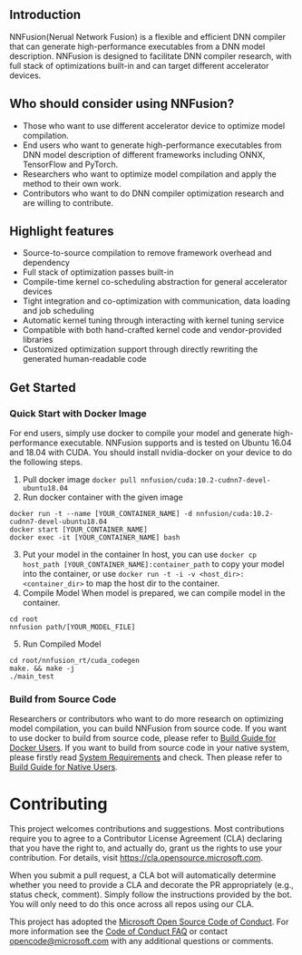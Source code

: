 ## Introduction
NNFusion(Nerual Network Fusion) is a flexible and efficient DNN compiler that can generate high-performance executables from a DNN model description. NNFusion is designed to facilitate DNN compiler research, with full stack of optimizations built-in and can target different accelerator devices.

## Who should consider using NNFusion?
- Those who want to use different accelerator device to optimize model compilation.
- End users who want to generate high-performance executables from DNN model description of different frameworks including ONNX, TensorFlow and PyTorch.
- Researchers who want to optimize model compilation and apply the method to their own work.
- Contributors who want to do DNN compiler optimization research and are willing to contribute.

## Highlight features
- Source-to-source compilation to remove framework overhead and dependency
- Full stack of optimization passes built-in
- Compile-time kernel co-scheduling abstraction for general accelerator devices
- Tight integration and co-optimization with communication, data loading and job scheduling
- Automatic kernel tuning through interacting with kernel tuning service
- Compatible with both hand-crafted kernel code and vendor-provided libraries
- Customized optimization support through directly rewriting the generated human-readable code

## Get Started
### Quick Start with Docker Image
For end users, simply use docker to compile your model and generate high-performance executable.
NNFusion supports and is tested on Ubuntu 16.04 and 18.04 with CUDA. You should install nvidia-docker on your device to do the following steps.
1. Pull docker image
`docker pull nnfusion/cuda:10.2-cudnn7-devel-ubuntu18.04`
2. Run docker container with the given image
```
docker run -t --name [YOUR_CONTAINER_NAME] -d nnfusion/cuda:10.2-cudnn7-devel-ubuntu18.04
docker start [YOUR_CONTAINER_NAME]
docker exec -it [YOUR_CONTAINER_NAME] bash
```
3. Put your model in the container
In host, you can use `docker cp host_path [YOUR_CONTAINER_NAME]:container_path` to copy your model into the container, or use `docker run -t -i -v <host_dir>:<container_dir>` to map the host dir to the container.
4. Compile Model
When model is prepared, we can compile model in the container.
```
cd root
nnfusion path/[YOUR_MODEL_FILE]
```
5. Run Compiled Model
```
cd root/nnfusion_rt/cuda_codegen
make. && make -j
./main_test
```

### Build from Source Code
Researchers or contributors who want to do more research on optimizing model compilation, you can build NNFusion from source code.
If you want to use docker to build from source code, please refer to [Build Guide for Docker Users](https://github.com/microsoft/nnfusion/wiki/Build-from-Source-Code-with-Docker-Image).
If you want to build from source code in your native system, please firstly read [System Requirements](https://github.com/microsoft/nnfusion/wiki/Before-Started) and check. Then please refer to [Build Guide for Native Users](https://github.com/microsoft/nnfusion/wiki/Build-Guide).

# Contributing

This project welcomes contributions and suggestions.  Most contributions require you to agree to a
Contributor License Agreement (CLA) declaring that you have the right to, and actually do, grant us
the rights to use your contribution. For details, visit https://cla.opensource.microsoft.com.

When you submit a pull request, a CLA bot will automatically determine whether you need to provide
a CLA and decorate the PR appropriately (e.g., status check, comment). Simply follow the instructions
provided by the bot. You will only need to do this once across all repos using our CLA.

This project has adopted the [Microsoft Open Source Code of Conduct](https://opensource.microsoft.com/codeofconduct/).
For more information see the [Code of Conduct FAQ](https://opensource.microsoft.com/codeofconduct/faq/) or
contact [opencode@microsoft.com](mailto:opencode@microsoft.com) with any additional questions or comments.
